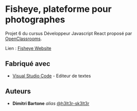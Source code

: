# Fisheye, plateforme pour photographes

Projet 6 du cursus Développeur Javascript React proposé par [OpenClassrooms](https://openclassrooms.com/fr/).

Lien : [Fisheye Website](https://h3lt3r-sk3lt3r.github.io/P6-Front-End-Fisheye/)

## Fabriqué avec

* [Visual Studio Code](https://code.visualstudio.com/) - Editeur de textes

## Auteurs

* **Dimitri Bartone** _alias_ [@h3lt3r-sk3lt3r](https://github.com/h3lt3r-sk3lt3r)
